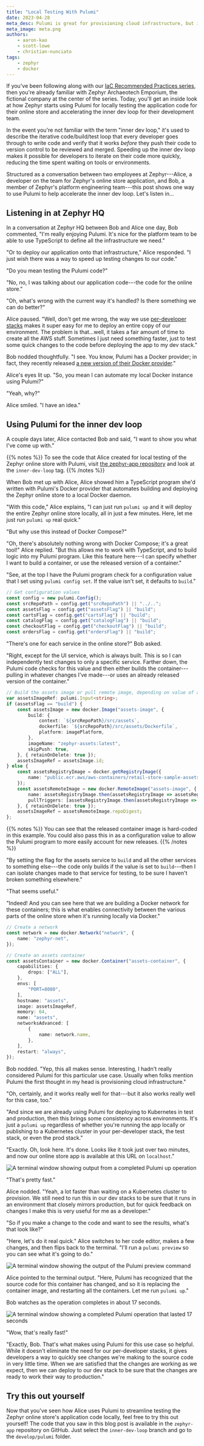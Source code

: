 ```yaml
---
title: "Local Testing With Pulumi"
date: 2023-04-28
meta_desc: Pulumi is great for provisioning cloud infrastructure, but it's also great for automating Docker for local testing of your application code.
meta_image: meta.png
authors:
    - aaron-kao
    - scott-lowe
    - christian-nunciato
tags:
    - zephyr
    - docker
---
```


If you've been following along with our [IaC Recommended Practices series](https://www.pulumi.com/blog/iac-recommended-practices-code-organization-and-stacks/), then you're already familiar with Zephyr Archaeotech Emporium, the fictional company at the center of the series. Today, you'll get an inside look at how Zephyr starts using Pulumi for locally testing the application code for their online store and accelerating the inner dev loop for their development team.

<!--more-->

In the event you're not familiar with the term "inner dev loop," it's used to describe the iterative code/build/test loop that every developer goes through to write code and verify that it works _before_ they push their code to version control to be reviewed and merged. Speeding up the inner dev loop makes it possible for developers to iterate on their code more quickly, reducing the time spent waiting on tools or environments.

Structured as a conversation between two employees at Zephyr---Alice, a developer on the team for Zephyr's online store application, and Bob, a member of Zephyr's platform engineering team---this post shows one way to use Pulumi to help accelerate the inner dev loop. Let's listen in...

## Listening in at Zephyr HQ

In a conversation at Zephyr HQ between Bob and Alice one day, Bob commented, "I'm really enjoying Pulumi. It's nice for the platform team to be able to use TypeScript to define all the infrastructure we need."

"Or to deploy our application onto that infrastructure," Alice responded. "I just wish there was a way to speed up testing changes to our code."

"Do you mean testing the Pulumi code?"

"No, no, I was talking about our application code---the code for the online store."

"Oh, what's wrong with the current way it's handled? Is there something we can do better?"

Alice paused. "Well, don't get me wrong, the way we use [per-developer stacks](/blog/iac-recommended-practices-developer-stacks-git-branches/) makes it super easy for me to deploy an entire copy of our environment. The problem is that...well, it takes a fair amount of time to create all the AWS stuff. Sometimes I just need something faster, just to test some quick changes to the code before deploying the app to my dev stack."

Bob nodded thoughtfully. "I see. You know, Pulumi has a Docker provider; in fact, they recently released [a new version of their Docker provider](/blog/build-images-50x-faster-docker-v4/)."

Alice's eyes lit up. "So, you mean I can automate my local Docker instance using Pulumi?"

"Yeah, why?"

Alice smiled. "I have an idea."

## Using Pulumi for the inner dev loop

A couple days later, Alice contacted Bob and said, "I want to show you what I've come up with."

{{% notes %}}
To see the code that Alice created for local testing of the Zephyr online store with Pulumi, visit [the zephyr-app repository](https://github.com/pulumi/zephyr-app/) and look at the `inner-dev-loop` tag.
{{% /notes %}}

When Bob met up with Alice, Alice showed him a TypeScript program she'd written with Pulumi's Docker provider that automates building and deploying the Zephyr online store to a local Docker daemon.

"With this code," Alice explains, "I can just run `pulumi up` and it will deploy the entire Zephyr online store locally, all in just a few minutes. Here, let me just run `pulumi up` real quick."

"But why use this instead of Docker Compose?"

"Oh, there's absolutely nothing wrong with Docker Compose; it's a great tool!" Alice replied. "But this allows me to work with TypeScript, and to build logic into my Pulumi program. Like this feature here---I can specify whether I want to build a container, or use the released version of a container."

"See, at the top I have the Pulumi program check for a configuration value that I set using `pulumi config set`. If the value isn't set, it defaults to `build`."

```typescript
// Get configuration values
const config = new pulumi.Config();
const srcRepoPath = config.get("srcRepoPath") || "../..";
const assetsFlag = config.get("assetsFlag") || "build";
const cartsFlag = config.get("cartsFlag") || "build";
const catalogFlag = config.get("catalogFlag") || "build";
const checkoutFlag = config.get("checkoutFlag") || "build";
const ordersFlag = config.get("ordersFlag") || "build";
```

"There's one for each service in the online store?" Bob asked.

"Right, except for the UI service, which is always built. This is so I can independently test changes to only a specific service. Farther down, the Pulumi code checks for this value and then either builds the container---pulling in whatever changes I've made---or uses an already released version of the container."

```typescript
// Build the assets image or pull remote image, depending on value of assetsFlag
var assetsImageRef: pulumi.Input<string>;
if (assetsFlag == "build") {
    const assetsImage = new docker.Image("assets-image", {
        build: {
            context: `${srcRepoPath}/src/assets`,
            dockerfile: `${srcRepoPath}/src/assets/Dockerfile`,
            platform: imagePlatform,
        },
        imageName: "zephyr-assets:latest",
        skipPush: true,
    }, { retainOnDelete: true });
    assetsImageRef = assetsImage.id;
} else {
    const assetsRegistryImage = docker.getRegistryImage({
        name: "public.ecr.aws/aws-containers/retail-store-sample-assets:0.2.0",
    });
    const assetsRemoteImage = new docker.RemoteImage("assets-image", {
        name: assetsRegistryImage.then(assetsRegistryImage => assetsRegistryImage.name),
        pullTriggers: [assetsRegistryImage.then(assetsRegistryImage => assetsRegistryImage.sha256Digest)],
    }, { retainOnDelete: true });
    assetsImageRef = assetsRemoteImage.repoDigest;
};
```

{{% notes %}}
You can see that the released container image is hard-coded in this example. You could also pass this in as a configuration value to allow the Pulumi program to more easily account for new releases.
{{% /notes %}}

"By setting the flag for the assets service to `build` and all the other services to something else---the code only builds if the value is set to `build`---then I can isolate changes made to that service for testing, to be sure I haven't broken something elsewhere."

"That seems useful."

"Indeed! And you can see here that we are building a Docker network for these containers; this is what enables connectivity between the various parts of the online store when it's running locally via Docker."

```typescript
// Create a network
const network = new docker.Network("network", {
    name: "zephyr-net",
});

// Create an assets container
const assetsContainer = new docker.Container("assets-container", {
    capabilities: {
        drops: ["ALL"],
    },
    envs: [
        "PORT=8080",
    ],
    hostname: "assets",
    image: assetsImageRef,
    memory: 64,
    name: "assets",
    networksAdvanced: [
        {
            name: network.name,
        },
    ],
    restart: "always",
});
```

Bob nodded. "Yep, this all makes sense. Interesting, I hadn't really considered Pulumi for this particular use case. Usually when folks mention Pulumi the first thought in my head is provisioning cloud infrastructure."

"Oh, certainly, and it works really well for that---but it also works really well for this case, too."

"And since we are already using Pulumi for deploying to Kubernetes in test and production, then this brings some consistency across environments. It's just a `pulumi up` regardless of whether you're running the app locally or publishing to a Kubernetes cluster in your per-developer stack, the test stack, or even the prod stack."

"Exactly. Oh, look here. It's done. Looks like it took just over two minutes, and now our online store app is available at this URL on `localhost`."

![A terminal window showing output from a completed Pulumi up operation](pulumi-op-finished.png)

"That's pretty fast."

Alice nodded. "Yeah, a lot faster than waiting on a Kubernetes cluster to provision. We still need to run this in our dev stacks to be sure that it runs in an environment that closely mirrors production, but for quick feedback on changes I make this is very useful for me as a developer."

"So if you make a change to the code and want to see the results, what's that look like?"

"Here, let's do it real quick." Alice switches to her code editor, makes a few changes, and then flips back to the terminal. "I'll run a `pulumi preview` so you can see what it's going to do."

![A terminal window showing the output of the Pulumi preview command](pulumi-preview-results.png)

Alice pointed to the terminal output. "Here, Pulumi has recognized that the source code for this container has changed, and so it is replacing the container image, and restarting all the containers. Let me run `pulumi up`."

Bob watches as the operation completes in about 17 seconds.

![A terminal window showing a completed Pulumi operation that lasted 17 seconds](pulumi-op-replace-resources.png)

"Wow, that's really fast!"

"Exactly, Bob. That's what makes using Pulumi for this use case so helpful. While it doesn't eliminate the need for our per-developer stacks, it gives developers a way to quickly see changes we're making to the source code in very little time. When we are satisfied that the changes are working as we expect, then we can deploy to our dev stack to be sure that the changes are ready to work their way to production."

## Try this out yourself

Now that you've seen how Alice uses Pulumi to streamline testing the Zephyr online store's application code locally, feel free to try this out yourself! The code that you saw in this blog post is available in the `zephyr-app` repository on GitHub. Just select the `inner-dev-loop` branch and go to the `develop/pulumi` folder.
